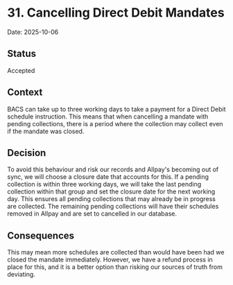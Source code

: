 # 31. Cancelling Direct Debit Mandates

Date: 2025-10-06

## Status

Accepted

## Context

BACS can take up to three working days to take a payment for a Direct Debit schedule instruction. This means that when cancelling
a mandate with pending collections, there is a period where the collection may collect even if the mandate was closed.

## Decision

To avoid this behaviour and risk our records and Allpay's becoming out of sync, we will choose a closure date that accounts
for this. If a pending collection is within three working days, we will take the last pending collection within that group
and set the closure date for the next working day. This ensures all pending collections that may already be in progress are
collected. The remaining pending collections will have their schedules removed in Allpay and are set to cancelled in our 
database.

## Consequences

This may mean more schedules are collected than would have been had we closed the mandate immediately. However, we have a
refund process in place for this, and it is a better option than risking our sources of truth from deviating.
